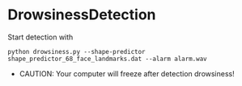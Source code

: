 # DrowsinessDetection

Start detection with 

```
python drowsiness.py --shape-predictor shape_predictor_68_face_landmarks.dat --alarm alarm.wav
```

* CAUTION: Your computer will freeze after detection drowsiness! 
